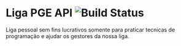 # Liga PGE API ![Build Status](<https://github.com/rafaelmbcosta/liga_pge_api/workflows/build/badge.svg>)

Liga pessoal sem fins lucrativos somente para praticar tecnicas de programação e ajudar os gestores da nossa liga.

